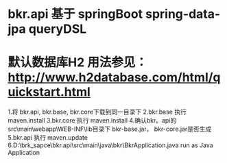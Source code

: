 # bkr.api 基于 springBoot spring-data-jpa queryDSL
# 默认数据库H2 用法参见：http://www.h2database.com/html/quickstart.html
1.将 bkr.api, bkr.base, bkr.core下载到同一目录下
2.bkr.base 执行 maven.install
3.bkr.core 执行 maven.install
4.确认bkr。api的src\main\webapp\WEB-INF\lib目录下 bkr-base.jar， bkr-core.jar是否生成
5.bkr.api  执行 maven.update
6.D:\brk_sapce\bkr.api\src\main\java\bkr\BkrApplication.java run as Java Application
